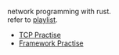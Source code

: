 network programming with rust.  
refer to [playlist](https://youtube.com/playlist?list=PLTgRMOcmRb3M2fbwAgclKI0yt4uVchwZH&si=Yvy13j-u-zZOXKoZ).

- [TCP Practise](./TCP_Practise/readme.md)
- [Framework Practise](./Framework_Practise/readme.md)
